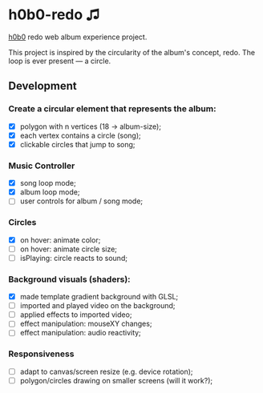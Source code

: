 # h0b0-redo ♫
[h0b0](https://h0b0.me/) redo web album experience project.

This project is inspired by the circularity of the album's concept, redo. The loop is ever present — a circle.

## Development
### Create a circular element that represents the album:
- [x] polygon with n vertices (18 → album-size);
- [x] each vertex contains a circle (song);
- [x] clickable circles that jump to song;

### Music Controller
- [x] song loop mode;
- [x] album loop mode;
- [ ] user controls for album / song mode;

### Circles
- [x] on hover: animate color;
- [ ] on hover: animate circle size;
- [ ] isPlaying: circle reacts to sound;

### Background visuals (shaders):
- [x] made template gradient background with GLSL;
- [ ] imported and played video on the background;
- [ ] applied effects to imported video;
- [ ] effect manipulation: mouseXY changes;
- [ ] effect manipulation: audio reactivity;

### Responsiveness
- [ ] adapt to canvas/screen resize (e.g. device rotation);
- [ ] polygon/circles drawing on smaller screens (will it work?);

